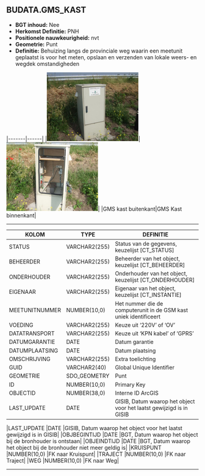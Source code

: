 ﻿## BUDATA.GMS_KAST


* __BGT inhoud:__ Nee
* __Herkomst Definitie:__ PNH
* __Positionele nauwkeurigheid:__ nvt
* __Geometrie:__ Punt
* __Definitie:__ Behuizing langs de provinciale weg waarin een meetunit geplaatst is voor het meten, opslaan en verzenden van lokale weers- en wegdek omstandigheden



|-------|------|
|![GMS kast buitenkant](gmskast_1.png)|![GMS Kast binnenkant](gmskast_2.png)|
|GMS kast buitenkant|GMS Kast binnenkant|

***


|KOLOM                               |TYPE              |DEFINITIE|
|------                              |----              |-----    |
|STATUS                              |VARCHAR2(255)     |Status van de gegevens, keuzelijst [CT_STATUS]|
|BEHEERDER                           |VARCHAR2(255)     |Beheerder van het object, keuzelijst [CT_BEHEERDER]|
|ONDERHOUDER                         |VARCHAR2(255)     |Onderhouder van het object, keuzelijst [CT_ONDERHOUDER]|
|EIGENAAR                            |VARCHAR2(255)     |Eigenaar van het object, keuzelijst [CT_INSTANTIE]|
|MEETUNITNUMMER                      |NUMBER(10,0)      |Het nummer die de computerunit in de GSM kast uniek identificeert|
|VOEDING                             |VARCHAR2(255)     |Keuze uit ‘220V’ of ‘OV’ |
|DATATRANSPORT                       |VARCHAR2(255)     |Keuze uit ‘KPN kabel’ of ‘GPRS’|
|DATUMGARANTIE                       |DATE              |Datum garantie|
|DATUMPLAATSING                      |DATE              |Datum plaatsing|
|OMSCHRIJVING                        |VARCHAR2(255)     |Extra toelichting|
|GUID                                |VARCHAR2(40)      |Global Unique Identifier|
|GEOMETRIE                           |SDO_GEOMETRY      |Punt|
|ID                                  |NUMBER(10,0)      |Primary Key|
|OBJECTID                            |NUMBER(38,0)      |Interne ID ArcGIS|
|LAST_UPDATE                         |DATE              |GISIB, Datum waarop het object voor het laatst gewijzigd is in GISIB|

|LAST_UPDATE                         |DATE              |GISIB, Datum waarop het object voor het laatst gewijzigd is in GISIB|
|OBJBEGINTIJD                        |DATE              |BGT, Datum waarop het object bij de bronhouder is ontstaan|
|OBJEINDTIJD                         |DATE              |BGT, Datum waarop het object bij de bronhouder niet meer geldig is|
|KRUISPUNT                           |NUMBER(10,0)      |FK naar Kruispunt|
|TRAJECT                             |NUMBER(10,0)      |FK naar Traject|
|WEG                                 |NUMBER(10,0)      |FK naar Weg|


***
